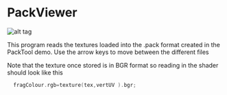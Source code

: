 # PackViewer
![alt tag](http://nccastaff.bournemouth.ac.uk/jmacey/GraphicsLib/Demos/TextureComp.png)

This program reads the textures loaded into the .pack format created in the PackTool demo. Use the arrow keys to move between the different files

Note that the texture once stored is in BGR format so reading in the shader should look like this

```c++
  fragColour.rgb=texture(tex,vertUV ).bgr;
```